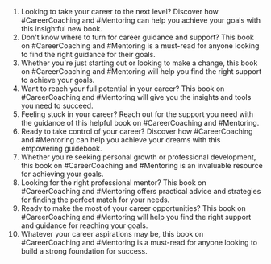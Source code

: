 1. Looking to take your career to the next level? Discover how #CareerCoaching and #Mentoring can help you achieve your goals with this insightful new book.
2. Don't know where to turn for career guidance and support? This book on #CareerCoaching and #Mentoring is a must-read for anyone looking to find the right guidance for their goals.
3. Whether you're just starting out or looking to make a change, this book on #CareerCoaching and #Mentoring will help you find the right support to achieve your goals.
4. Want to reach your full potential in your career? This book on #CareerCoaching and #Mentoring will give you the insights and tools you need to succeed.
5. Feeling stuck in your career? Reach out for the support you need with the guidance of this helpful book on #CareerCoaching and #Mentoring.
6. Ready to take control of your career? Discover how #CareerCoaching and #Mentoring can help you achieve your dreams with this empowering guidebook.
7. Whether you're seeking personal growth or professional development, this book on #CareerCoaching and #Mentoring is an invaluable resource for achieving your goals.
8. Looking for the right professional mentor? This book on #CareerCoaching and #Mentoring offers practical advice and strategies for finding the perfect match for your needs.
9. Ready to make the most of your career opportunities? This book on #CareerCoaching and #Mentoring will help you find the right support and guidance for reaching your goals.
10. Whatever your career aspirations may be, this book on #CareerCoaching and #Mentoring is a must-read for anyone looking to build a strong foundation for success.
